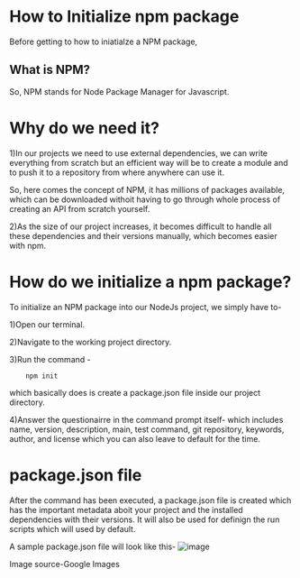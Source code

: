 # How to Initialize npm package
Before getting to how to iniatialze a NPM package,

## What is NPM?
So, NPM stands for Node Package Manager for Javascript.

# Why do we need it?
1)In our projects we need to use external dependencies, we can write everything from scratch but an efficient way will be to create a module  and to push it to a repository from where anywhere can use it.

So, here comes the concept of NPM, it has millions of packages available, which can be downloaded withoit having to go through whole process of creating an API from scratch yourself.

2)As the size of our project increases, it becomes difficult to handle all these dependencies and their versions manually, which becomes easier with npm.

# How do we initialize a npm package?
To initialize an NPM package into our NodeJs project, we simply have to-

1)Open our terminal.

2)Navigate to the working project directory.

3)Run the command - 

        npm init
       
which basically does is create a package.json file inside our project directory.

4)Answer the questionairre in the command prompt itself- which includes name, version, description, main, test command, git repository, keywords, author, and license which you can also leave to default for the time.

# package.json file
After the command has been executed, a package.json file is created which has the important metadata aboit your project and the installed dependencies with their versions.
It will also be used for definign the run scripts which will used by default.

A sample package.json file will look like this-
![image](https://user-images.githubusercontent.com/68536395/134492691-4f3f7bb0-9f20-4edb-8c28-93d38567ab86.png)


Image source-Google Images
